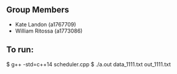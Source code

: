 ## Group Members
 - Kate Landon (a1767709)
 - William Ritossa (a1773086)


## To run:
$ g++ -std=c++14 scheduler.cpp 
$ ./a.out data_1111.txt out_1111.txt
